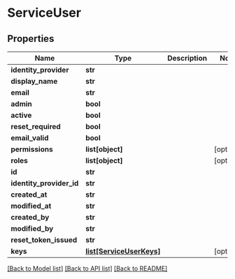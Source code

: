 # ServiceUser

## Properties
Name | Type | Description | Notes
------------ | ------------- | ------------- | -------------
**identity_provider** | **str** |  | 
**display_name** | **str** |  | 
**email** | **str** |  | 
**admin** | **bool** |  | 
**active** | **bool** |  | 
**reset_required** | **bool** |  | 
**email_valid** | **bool** |  | 
**permissions** | **list[object]** |  | [optional] 
**roles** | **list[object]** |  | [optional] 
**id** | **str** |  | 
**identity_provider_id** | **str** |  | 
**created_at** | **str** |  | 
**modified_at** | **str** |  | 
**created_by** | **str** |  | 
**modified_by** | **str** |  | 
**reset_token_issued** | **str** |  | 
**keys** | [**list[ServiceUserKeys]**](ServiceUserKeys.md) |  | [optional] 

[[Back to Model list]](../README.md#documentation-for-models) [[Back to API list]](../README.md#documentation-for-api-endpoints) [[Back to README]](../README.md)

